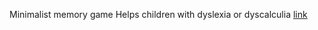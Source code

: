 Minimalist memory game
Helps children with dyslexia or dyscalculia
[link](https://ennoriel.github.io/memory)